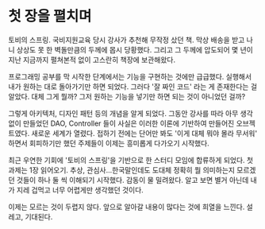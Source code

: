 # 첫 장을 펼치며

토비의 스프링. 국비지원교육 당시 강사가 추천해 무작정 샀던 책. 막상 배송을 받고 나니 상상도 못 한 벽돌만큼의 두께에 몹시 당황했다. 그리고 그 두께에 압도되어 몇 년이 지난 지금까지 펼쳐본적 없이 고스란히 책장에 보관해왔다.

프로그래밍 공부를 막 시작한 단계에서는 기능을 구현하는 것에만 급급했다. 실행해서 내가 원하는 대로 돌아가기만 하면 되었다. 그러다 '잘 짜인 코드' 라는 게 존재한다는 걸 알았다. 대체 그게 뭘까? 그저 원하는 기능을 넣기만 하면 되는 것이 아니었던 걸까? 

그렇게 아키텍처, 디자인 패턴 등의 개념을 알게 되었다. 그동안 강사를 따라 아무 생각 없이 만들었던 DAO, Controller 들이 사실은 이러한 이론에 기반하여 만들어진 오브젝트였다. 새로운 세계가 열렸다. 접하기 전에는 단어만 봐도 '이게 대체 뭐야 몰라 무서워' 하면서 회피하기만 했던 주제들이 이제는 흥미롭게 다가오기 시작했다. 

최근 우연한 기회에 '토비의 스프링'을 기반으로 한 스터디 모임에 합류하게 되었다. 첫 과제는 1장 읽어오기. 추상, 관심사...한국말인데도 도대체 정확히 뭘 의미하는지 모르겠던 것들이 하나 둘 씩 이해되기 시작했다. 감동이 물 밀려왔다. 알고 보면 별거 아닌데 내가 지레 겁먹고 너무 어렵게만 생각했던 것이다. 

이제는 모르는 것이 두렵지 않다. 앞으로 알아갈 내용이 많다는 것에 희열을 느낀다. 설레고, 기대된다.

